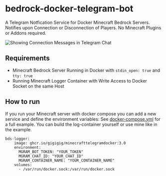 # bedrock-docker-telegram-bot
A Telegram Notfication Service for Docker Minecraft Bedrock Servers.
Notifies upon Connection or Disconnection of Players. 
No Minecraft Plugins or Addons required. 

![Showing Connection Messages in Telegram Chat](../main/message.PNG)

## Requirements
- Minecraft Bedrock Server Running in Docker with ```stdin_open: true``` and ```tty: true```
- Running Minecraft Logger Container with Write Access to Docker Socket on the same Host

## How to run
If you run your Minecraft server with docker compose you can add a new service and define the environment variables:
See [docker-compose.yml](../main/docker-compose.yml) for a full example. You can build the log-container yourself or use mine like in the example.
```
bds-logger:
    image: ghcr.io/gigigig/minecrafttelegramdocker:3.0
    environment:
      MGRAM_BOT_TOKEN: "YOUR_TOKEN"
      MGRAM_CHAT_ID: "YOUR_CHAT_ID"
      MGRAM_CONTAINER_NAME: "YOUR_CONTAINER_NAME"
    volumes:
      - /var/run/docker.sock:/var/run/docker.sock
```




